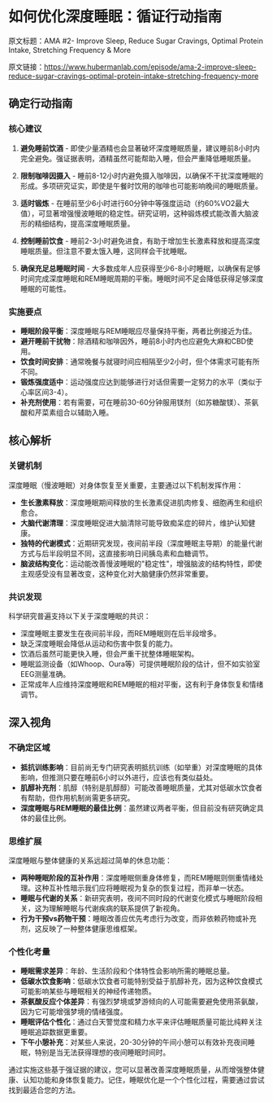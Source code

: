 # 如何优化深度睡眠：循证行动指南

原文标题：AMA #2- Improve Sleep, Reduce Sugar Cravings, Optimal Protein Intake, Stretching Frequency & More

原文链接：https://www.hubermanlab.com/episode/ama-2-improve-sleep-reduce-sugar-cravings-optimal-protein-intake-stretching-frequency-more

## 确定行动指南

### 核心建议

1. **避免睡前饮酒** - 即使少量酒精也会显著破坏深度睡眠质量，建议睡前8小时内完全避免。强证据表明，酒精虽然可能帮助入睡，但会严重降低睡眠质量。
  
2. **限制咖啡因摄入** - 睡前8-12小时内避免摄入咖啡因，以确保不干扰深度睡眠的形成。多项研究证实，即使是午餐时饮用的咖啡也可能影响晚间的睡眠质量。

3. **适时锻炼** - 在睡前至少6小时进行60分钟中等强度运动（约60%VO2最大值），可显著增强慢波睡眠的稳定性。研究证明，这种锻炼模式能改善大脑波形的精细结构，提高深度睡眠质量。

4. **控制睡前饮食** - 睡前2-3小时避免进食，有助于增加生长激素释放和提高深度睡眠质量。但注意不要太饿入睡，这同样会干扰睡眠。

5. **确保充足总睡眠时间** - 大多数成年人应获得至少6-8小时睡眠，以确保有足够时间完成深度睡眠和REM睡眠周期的平衡。睡眠时间不足会降低获得足够深度睡眠的可能性。

### 实施要点

- **睡眠阶段平衡**：深度睡眠与REM睡眠应尽量保持平衡，两者比例接近为佳。
- **避开睡前干扰物**：除酒精和咖啡因外，睡前8小时内也应避免大麻和CBD使用。
- **饮食时间安排**：通常晚餐与就寝时间应相隔至少2小时，但个体需求可能有所不同。
- **锻炼强度适中**：运动强度应达到能够进行对话但需要一定努力的水平（类似于心率区间3-4）。
- **补充剂使用**：若有需要，可在睡前30-60分钟服用镁剂（如苏糖酸镁）、茶氨酸和芹菜素组合以辅助入睡。

## 核心解析

### 关键机制

深度睡眠（慢波睡眠）对身体恢复至关重要，主要通过以下机制发挥作用：

- **生长激素释放**：深度睡眠期间释放的生长激素促进肌肉修复、细胞再生和组织愈合。
- **大脑代谢清理**：深度睡眠促进大脑清除可能导致痴呆症的碎片，维护认知健康。
- **独特的代谢模式**：近期研究发现，夜间前半段（深度睡眠主导期）的能量代谢方式与后半段明显不同，这直接影响日间胰岛素和血糖调节。
- **脑波结构变化**：运动能改善慢波睡眠的"稳定性"，增强脑波的结构特性，即使主观感受没有显著改变，这种变化对大脑健康仍然非常重要。

### 共识发现

科学研究普遍支持以下关于深度睡眠的共识：

- 深度睡眠主要发生在夜间前半段，而REM睡眠则在后半段增多。
- 缺乏深度睡眠会降低从运动和伤害中恢复的能力。
- 饮酒后虽然可能更快入睡，但会严重干扰整体睡眠架构。
- 睡眠监测设备（如Whoop、Oura等）可提供睡眠阶段的估计，但不如实验室EEG测量准确。
- 正常成年人应维持深度睡眠和REM睡眠的相对平衡，这有利于身体恢复和情绪调节。

## 深入视角

### 不确定区域

- **抵抗训练影响**：目前尚无专门研究表明抵抗训练（如举重）对深度睡眠的具体影响，但推测只要在睡前6小时以外进行，应该也有类似益处。
- **肌醇补充剂**：肌醇（特别是肌醇醇）可能改善睡眠质量，尤其对低碳水饮食者有帮助，但作用机制尚需更多研究。
- **深度睡眠与REM睡眠的最佳比例**：虽然建议两者平衡，但目前没有研究确定具体的最佳比例。

### 思维扩展

深度睡眠与整体健康的关系远超过简单的休息功能：

- **两种睡眠阶段的互补作用**：深度睡眠侧重身体修复，而REM睡眠则侧重情绪处理。这种互补性暗示我们应将睡眠视为复杂的恢复过程，而非单一状态。
- **睡眠与代谢的关系**：新研究表明，夜间不同时段的代谢变化模式与睡眠阶段相关，这为理解睡眠与代谢疾病的联系提供了新视角。
- **行为干预vs药物干预**：睡眠改善应优先考虑行为改变，而非依赖药物或补充剂，这反映了一种整体健康思维框架。

### 个性化考量

- **睡眠需求差异**：年龄、生活阶段和个体特性会影响所需的睡眠总量。
- **低碳水饮食影响**：低碳水饮食者可能特别受益于肌醇补充，因为这种饮食模式可能影响某些与睡眠相关的神经传递物质。
- **茶氨酸反应个体差异**：有强烈梦境或梦游倾向的人可能需要避免使用茶氨酸，因为它可能增强梦境的情绪强度。
- **睡眠评估个性化**：通过白天警觉度和精力水平来评估睡眠质量可能比纯粹关注睡眠追踪数据更重要。
- **下午小憩补充**：对某些人来说，20-30分钟的午间小憩可以有效补充夜间睡眠，特别是当无法获得理想的夜间睡眠时间时。

通过实施这些基于强证据的建议，您可以显著改善深度睡眠质量，从而增强整体健康、认知功能和身体恢复能力。记住，睡眠优化是一个个性化过程，需要通过尝试找到最适合您的方法。
